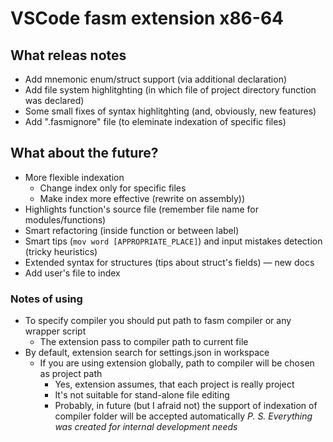 # VSCode fasm extension x86-64
## What releas notes
- Add mnemonic enum/struct support (via additional declaration)
- Add file system highlitghting (in which file of project directory function was declared)
- Some small fixes of syntax highlitghting (and, obviously, new features)
- Add ".fasmignore" file (to eleminate indexation of specific files)
## What about the future?
- More flexible indexation 
  - Change index only for specific files
  - Make index more effective (rewrite on assembly))
- Highlights function's source file (remember file name for modules/functions)
- Smart refactoring (inside function or between label)
- Smart tips (`mov word [APPROPRIATE_PLACE]`) and input mistakes detection (tricky heuristics)
- Extended syntax for structures (tips about struct's fields) — new docs
- Add user's file to index
### Notes of using
- To specify compiler you should put path to fasm compiler or any wrapper script
  - The extension pass to compiler path to current file
- By default, extension search for settings.json in workspace
  - If you are using extension globally, path to compiler will be chosen as project path
    - Yes, extension assumes, that each project is really project
    - It's not suitable for stand-alone file editing
    - Probably, in future (but I afraid not) the support of indexation of compiler folder will be accepted automatically
*P. S. Everything was created for internal development needs*